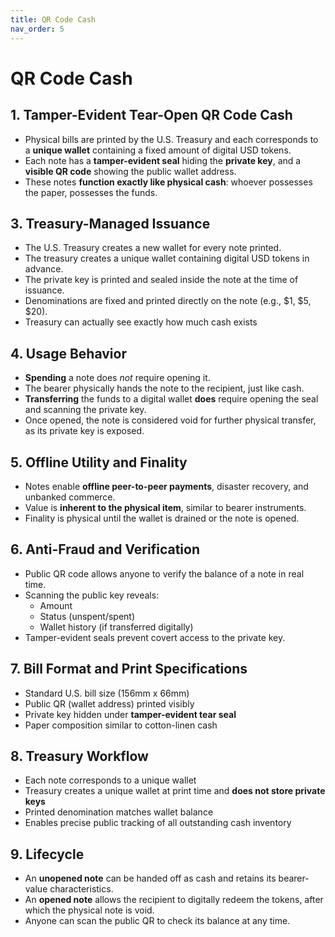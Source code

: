 ```yaml
---
title: QR Code Cash
nav_order: 5
---
```


#  QR Code Cash

## 1. Tamper-Evident Tear-Open QR Code Cash

- Physical bills are printed by the U.S. Treasury and each corresponds to a **unique wallet** containing a fixed amount of digital USD tokens.
- Each note has a **tamper-evident seal** hiding the **private key**, and a **visible QR code** showing the public wallet address.
- These notes **function exactly like physical cash**: whoever possesses the paper, possesses the funds.

## 3. Treasury-Managed Issuance

- The U.S. Treasury creates a new wallet for every note printed.
- The treasury creates a unique wallet containing digital USD tokens in advance.
- The private key is printed and sealed inside the note at the time of issuance.
- Denominations are fixed and printed directly on the note (e.g., $1, $5, $20).
- Treasury can actually see exactly how much cash exists

## 4. Usage Behavior

- **Spending** a note does *not* require opening it.
- The bearer physically hands the note to the recipient, just like cash.
- **Transferring** the funds to a digital wallet **does** require opening the seal and scanning the private key.
- Once opened, the note is considered void for further physical transfer, as its private key is exposed.

## 5. Offline Utility and Finality

- Notes enable **offline peer-to-peer payments**, disaster recovery, and unbanked commerce.
- Value is **inherent to the physical item**, similar to bearer instruments.
- Finality is physical until the wallet is drained or the note is opened.

## 6. Anti-Fraud and Verification

- Public QR code allows anyone to verify the balance of a note in real time.
- Scanning the public key reveals:
  - Amount
  - Status (unspent/spent)
  - Wallet history (if transferred digitally)
- Tamper-evident seals prevent covert access to the private key.

## 7. Bill Format and Print Specifications

- Standard U.S. bill size (156mm x 66mm)
- Public QR (wallet address) printed visibly
- Private key hidden under **tamper-evident tear seal**
- Paper composition similar to cotton-linen cash

## 8. Treasury Workflow

- Each note corresponds to a unique wallet
- Treasury creates a unique wallet at print time and **does not store private keys**
- Printed denomination matches wallet balance
- Enables precise public tracking of all outstanding cash inventory

## 9. Lifecycle

- An **unopened note** can be handed off as cash and retains its bearer-value characteristics.
- An **opened note** allows the recipient to digitally redeem the tokens, after which the physical note is void.
- Anyone can scan the public QR to check its balance at any time.
